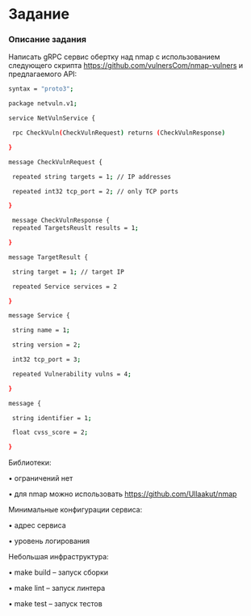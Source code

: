 
# Задание
### Описание задания

Написать gRPC сервис обертку над nmap с использованием следующего скрипта
https://github.com/vulnersCom/nmap-vulners и предлагаемого API:
```sh
syntax = "proto3";

package netvuln.v1;

service NetVulnService {

 rpc CheckVuln(CheckVulnRequest) returns (CheckVulnResponse)

}

message CheckVulnRequest {

 repeated string targets = 1; // IP addresses

 repeated int32 tcp_port = 2; // only TCP ports

}

 message CheckVulnResponse {
 repeated TargetsReuslt results = 1;

}

message TargetResult {

 string target = 1; // target IP

 repeated Service services = 2

}

message Service {

 string name = 1;

 string version = 2;

 int32 tcp_port = 3;

 repeated Vulnerability vulns = 4;

}

message {

 string identifier = 1;

 float cvss_score = 2;

}
```

Библиотеки:

  • ограничений нет

  • для nmap можно использовать https://github.com/Ullaakut/nmap

Минимальные конфигурации сервиса:

  • адрес сервиса

  • уровень логирования

Небольшая инфраструктура:

  • make build – запуск сборки

  • make lint – запуск линтера

  • make test – запуск тестов
